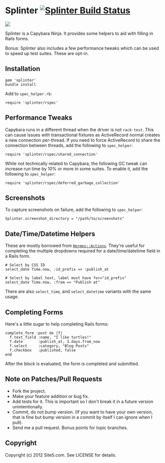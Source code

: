 # Splinter [![Splinter Build Status][Build Icon]][Build Status]

![](http://i.imgur.com/trnno.jpg)

Splinter is a Capybara Ninja. It provides some helpers to aid with filling in
Rails forms.

Bonus: Splinter also includes a few performance tweaks which can be used to
speed up test suites. These are opt-in.

[Build Icon]: https://secure.travis-ci.org/itspriddle/splinter.png?branch=master
[Build Status]: https://travis-ci.org/itspriddle/splinter

## Installation

    gem 'splinter'
    bundle install

Add to `spec_helper.rb`:

    require 'splinter/rspec'

## Performance Tweaks

Capybara runs in a different thread when the driver is not `rack-test`. This
can cause issues with transactional fixtures as ActiveRecord normal creates a
new connection per-thread. If you need to force ActiveRecord to share the
connection between threads, add the following to `spec_helper`:

    require 'splinter/rspec/shared_connection'

While not technically related to Capybara, the following GC tweak can increase
run time by 10% or more in some suites. To enable it, add the following to
`spec_helper`:

    require 'splinter/rspec/deferred_garbage_collection'

## Screenshots

To capture screenshots on failure, add the following to `spec_helper`:

    Splinter.screenshot_directory = "/path/to/screenshots"

## Date/Time/Datetime Helpers

These are mostly borrowed from [`Hermes::Actions`](http://git.io/bhLQqQ).
They're useful for completing the multiple dropdowns required for a
date/time/datetime field in a Rails form.

    # Select by CSS ID
    select_date Time.now, :id_prefix => :publish_at

    # Select by label text, label must have for="id_prefix"
    select_date Time.now, :from => "Publish at"

There are also `select_time`, and `select_datetime` variants with the same
usage.

## Completing Forms

Here's a little sugar to help completing Rails forms:

    complete_form :post do |f|
      f.text_field :name, "I like turtles!"
      f.date       :publish_at, 3.days.from_now
      f.select     :category, "Blog Posts"
      f.checkbox   :published, false
    end

After the block is evaluated, the form is completed and submitted.

## Note on Patches/Pull Requests

* Fork the project.
* Make your feature addition or bug fix.
* Add tests for it. This is important so I don't break it in a future version
  unintentionally.
* Commit, do not bump version. (If you want to have your own version, that is
  fine but bump version in a commit by itself I can ignore when I pull).
* Send me a pull request. Bonus points for topic branches.

## Copyright

Copyright (c) 2012 Site5.com. See LICENSE for details.
